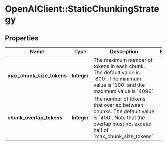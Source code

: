 # OpenAIClient::StaticChunkingStrategy

## Properties
Name | Type | Description | Notes
------------ | ------------- | ------------- | -------------
**max_chunk_size_tokens** | **Integer** | The maximum number of tokens in each chunk. The default value is &#x60;800&#x60;. The minimum value is &#x60;100&#x60; and the maximum value is &#x60;4096&#x60;. | 
**chunk_overlap_tokens** | **Integer** | The number of tokens that overlap between chunks. The default value is &#x60;400&#x60;.  Note that the overlap must not exceed half of &#x60;max_chunk_size_tokens&#x60;.  | 


